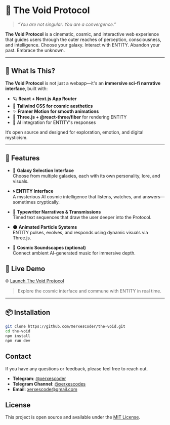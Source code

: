 # 🌌 The Void Protocol

> _“You are not singular. You are a convergence.”_

**The Void Protocol** is a cinematic, cosmic, and interactive web experience that guides users through the outer reaches of perception, consciousness, and intelligence. Choose your galaxy. Interact with ENTITY. Abandon your past. Embrace the unknown.

---

## 🧠 What Is This?

**The Void Protocol** is not just a webapp—it's an **immersive sci-fi narrative interface**, built with:
- 🪐 **React + Next.js App Router**
- 🎨 **Tailwind CSS for cosmic aesthetics**
- ✨ **Framer Motion for smooth animations**
- 🧠 **Three.js + @react-three/fiber** for rendering ENTITY
- 🤖 AI integration for ENTITY's responses

It’s open source and designed for exploration, emotion, and digital mysticism.

---

## 🚀 Features

- 🌌 **Galaxy Selection Interface**  
  Choose from multiple galaxies, each with its own personality, lore, and visuals.

- 🌀 **ENTITY Interface**  
  A mysterious AI cosmic intelligence that listens, watches, and answers—sometimes cryptically.

- 🌠 **Typewriter Narratives & Transmissions**  
  Timed text sequences that draw the user deeper into the Protocol.

- 🌑 **Animated Particle Systems**  
  ENTITY pulses, evolves, and responds using dynamic visuals via Three.js.

- 🎼 **Cosmic Soundscapes (optional)**  
  Connect ambient AI-generated music for immersive depth.





## 🔮 Live Demo


🌐 [Launch The Void Protocol](https://the-void-protocol.vercel.app/)

> Explore the cosmic interface and commune with ENTITY in real time.

---

## 📦 Installation

```bash
git clone https://github.com/XerxesCoder/the-void.git
cd the-void
npm install
npm run dev
```

## Contact
If you have any questions or feedback, please feel free to reach out.

- **Telegram**: [@xerxescoder](https://t.me/xerxescoder)
- **Telegram Channel**: [@xerxescodes](https://t.me/xerxescodes)
- **Email**: [xerxescode@gmail.com](mailto:xerxescode@gmail.com)

## License

This project is open source and available under the [MIT License](LICENSE).